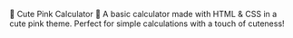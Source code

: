 🌸 Cute Pink Calculator 🌸
A basic calculator made with HTML & CSS in a cute pink theme. Perfect for simple calculations with a touch of cuteness!
